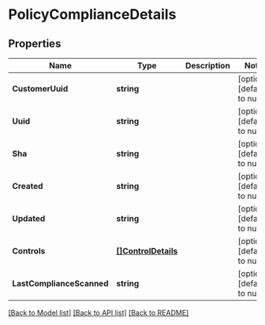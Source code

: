# PolicyComplianceDetails

## Properties
Name | Type | Description | Notes
------------ | ------------- | ------------- | -------------
**CustomerUuid** | **string** |  | [optional] [default to null]
**Uuid** | **string** |  | [optional] [default to null]
**Sha** | **string** |  | [optional] [default to null]
**Created** | **string** |  | [optional] [default to null]
**Updated** | **string** |  | [optional] [default to null]
**Controls** | [**[]ControlDetails**](ControlDetails.md) |  | [optional] [default to null]
**LastComplianceScanned** | **string** |  | [optional] [default to null]

[[Back to Model list]](../README.md#documentation-for-models) [[Back to API list]](../README.md#documentation-for-api-endpoints) [[Back to README]](../README.md)


